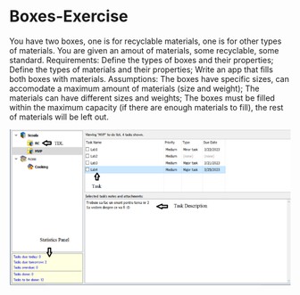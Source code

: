 # Boxes-Exercise

You have two boxes, one is for recyclable materials, one is for other types of materials. You are given an amout of materials, some recyclable, some  standard. 
Requirements:
Define the types of boxes and their properties;
Define the types of materials and their properties;
Write an app that fills both boxes with materials.
Assumptions:
The boxes have specific sizes, can accomodate a maximum amount of materials (size and weight);
The materials can have different sizes and weights;
The boxes must be filled within the maximum capacity (if there are enough materials to fill), the rest of materials will be left out.

![alt text](https://github.com/Codrut02/To-Do-List-Manager/blob/master/Tema%202/Capture.PNG)
